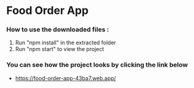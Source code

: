 # Food Order App

### How to use the downloaded files :

1. Run "npm install" in the extracted folder
2. Run "npm start" to view the project

### You can see how the project looks by clicking the link below

- https://food-order-app-43ba7.web.app/
